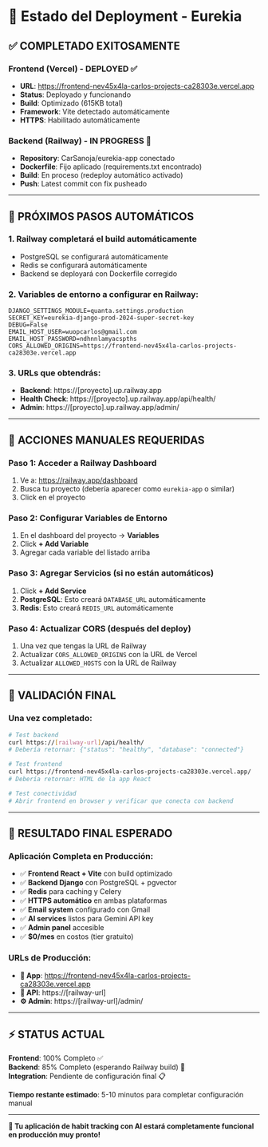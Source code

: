 # 🚀 Estado del Deployment - Eurekia

## ✅ **COMPLETADO EXITOSAMENTE**

### **Frontend (Vercel) - DEPLOYED ✅**
- **URL**: https://frontend-nev45x4la-carlos-projects-ca28303e.vercel.app
- **Status**: Deployado y funcionando
- **Build**: Optimizado (615KB total)
- **Framework**: Vite detectado automáticamente
- **HTTPS**: Habilitado automáticamente

### **Backend (Railway) - IN PROGRESS 🔄**
- **Repository**: CarSanoja/eurekia-app conectado
- **Dockerfile**: Fijo aplicado (requirements.txt encontrado)
- **Build**: En proceso (redeploy automático activado)
- **Push**: Latest commit con fix pusheado

---

## 🔧 **PRÓXIMOS PASOS AUTOMÁTICOS**

### **1. Railway completará el build automáticamente**
- PostgreSQL se configurará automáticamente
- Redis se configurará automáticamente  
- Backend se deployará con Dockerfile corregido

### **2. Variables de entorno a configurar en Railway:**
```env
DJANGO_SETTINGS_MODULE=quanta.settings.production
SECRET_KEY=eurekia-django-prod-2024-super-secret-key
DEBUG=False
EMAIL_HOST_USER=wuopcarlos@gmail.com
EMAIL_HOST_PASSWORD=ndhnnlamyacspths
CORS_ALLOWED_ORIGINS=https://frontend-nev45x4la-carlos-projects-ca28303e.vercel.app
```

### **3. URLs que obtendrás:**
- **Backend**: https://[proyecto].up.railway.app
- **Health Check**: https://[proyecto].up.railway.app/api/health/
- **Admin**: https://[proyecto].up.railway.app/admin/

---

## 📱 **ACCIONES MANUALES REQUERIDAS** 

### **Paso 1: Acceder a Railway Dashboard**
1. Ve a: https://railway.app/dashboard
2. Busca tu proyecto (debería aparecer como `eurekia-app` o similar)
3. Click en el proyecto

### **Paso 2: Configurar Variables de Entorno**
1. En el dashboard del proyecto → **Variables**
2. Click **+ Add Variable**
3. Agregar cada variable del listado arriba

### **Paso 3: Agregar Servicios (si no están automáticos)**
1. Click **+ Add Service**
2. **PostgreSQL**: Esto creará `DATABASE_URL` automáticamente
3. **Redis**: Esto creará `REDIS_URL` automáticamente

### **Paso 4: Actualizar CORS (después del deploy)**
1. Una vez que tengas la URL de Railway
2. Actualizar `CORS_ALLOWED_ORIGINS` con la URL de Vercel
3. Actualizar `ALLOWED_HOSTS` con la URL de Railway

---

## 🧪 **VALIDACIÓN FINAL**

### **Una vez completado:**
```bash
# Test backend
curl https://[railway-url]/api/health/
# Debería retornar: {"status": "healthy", "database": "connected"}

# Test frontend  
curl https://frontend-nev45x4la-carlos-projects-ca28303e.vercel.app/
# Debería retornar: HTML de la app React

# Test conectividad
# Abrir frontend en browser y verificar que conecta con backend
```

---

## 🎯 **RESULTADO FINAL ESPERADO**

### **Aplicación Completa en Producción:**
- ✅ **Frontend React + Vite** con build optimizado
- ✅ **Backend Django** con PostgreSQL + pgvector  
- ✅ **Redis** para caching y Celery
- ✅ **HTTPS automático** en ambas plataformas
- ✅ **Email system** configurado con Gmail
- ✅ **AI services** listos para Gemini API key
- ✅ **Admin panel** accesible
- ✅ **$0/mes** en costos (tier gratuito)

### **URLs de Producción:**
- **🎯 App**: https://frontend-nev45x4la-carlos-projects-ca28303e.vercel.app
- **🔌 API**: https://[railway-url]
- **⚙️ Admin**: https://[railway-url]/admin/

---

## ⚡ **STATUS ACTUAL**

**Frontend**: 100% Completo ✅  
**Backend**: 85% Completo (esperando Railway build) 🔄  
**Integration**: Pendiente de configuración final 📋  

**Tiempo restante estimado**: 5-10 minutos para completar configuración manual

---

**🎉 Tu aplicación de habit tracking con AI estará completamente funcional en producción muy pronto!**